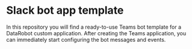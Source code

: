 # Slack bot app template

In this repository you will find a ready-to-use Teams bot template for a DataRobot custom application. After creating the Teams application, you can immediately start configuring the bot messages and events.

